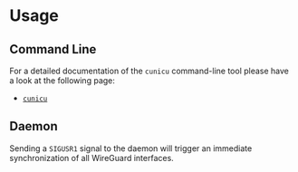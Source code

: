 <!--
SPDX-FileCopyrightText: 2023 Steffen Vogel <post@steffenvogel.de>
SPDX-License-Identifier: Apache-2.0
-->

# Usage

## Command Line

For a detailed documentation of the `cunicu` command-line tool please have a look at the following page:

-   [`cunicu`](./md/cunicu.md)

## Daemon

Sending a `SIGUSR1` signal to the daemon will trigger an immediate synchronization of all WireGuard interfaces.
